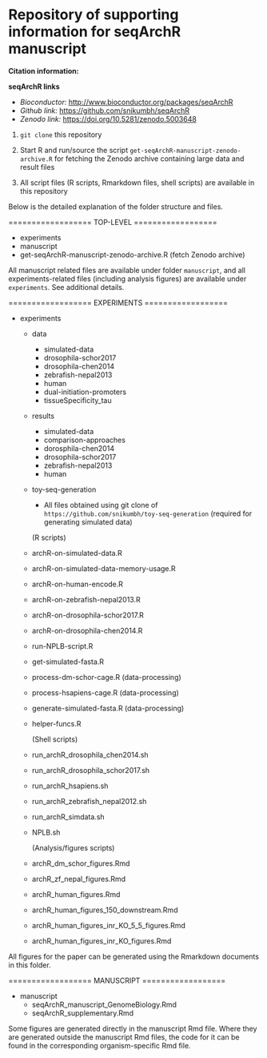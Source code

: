 
# Repository of supporting information for seqArchR manuscript

**Citation information:** <Insert here>


**seqArchR links**
- *Bioconductor:* http://www.bioconductor.org/packages/seqArchR
- *Github link:* https://github.com/snikumbh/seqArchR
- *Zenodo link:* https://doi.org/10.5281/zenodo.5003648

1. `git clone` this repository

2. Start R and run/source the script `get-seqArchR-manuscript-zenodo-archive.R`
  for fetching the Zenodo archive containing large data and result files

3. All script files (R scripts, Rmarkdown files, shell scripts) are available
  in this repository

Below is the detailed explanation of the folder structure and files.




==================  TOP-LEVEL ==================
- experiments
- manuscript
- get-seqArchR-manuscript-zenodo-archive.R (fetch Zenodo archive)


All manuscript related files are available under folder `manuscript`, and all
experiments-related files (including analysis figures) are available under
`experiments`. See additional details.


==================  EXPERIMENTS ==================
- experiments
    - data
       - simulated-data
       - drosophila-schor2017
       - drosophila-chen2014
       - zebrafish-nepal2013
       - human
       - dual-initiation-promoters
       - tissueSpecificity_tau
    
    - results
       - simulated-data
       - comparison-approaches
       - dorosphila-chen2014
       - drosophila-schor2017
       - zebrafish-nepal2013
       - human
    
    - toy-seq-generation
       - All files obtained using
         git clone of `https://github.com/snikumbh/toy-seq-generation`
         (required for generating simulated data)
         
      (R scripts)
    - archR-on-simulated-data.R
    - archR-on-simulated-data-memory-usage.R
    - archR-on-human-encode.R
    - archR-on-zebrafish-nepal2013.R
    - archR-on-drosophila-schor2017.R
    - archR-on-drosophila-chen2014.R
    - run-NPLB-script.R
    - get-simulated-fasta.R
    - process-dm-schor-cage.R (data-processing)
    - process-hsapiens-cage.R (data-processing)
    - generate-simulated-fasta.R (data-processing)
    - helper-funcs.R
    
      (Shell scripts)
    - run_archR_drosophila_chen2014.sh
    - run_archR_drosophila_schor2017.sh
    - run_archR_hsapiens.sh
    - run_archR_zebrafish_nepal2012.sh
    - run_archR_simdata.sh
    - NPLB.sh
    
      (Analysis/figures scripts)
    - archR_dm_schor_figures.Rmd
    - archR_zf_nepal_figures.Rmd
    - archR_human_figures.Rmd
    - archR_human_figures_150_downstream.Rmd
    - archR_human_figures_inr_KO_5_5_figures.Rmd
    - archR_human_figures_inr_KO_figures.Rmd


All figures for the paper can be generated using the
Rmarkdown documents in this folder.

==================  MANUSCRIPT ==================
- manuscript
    - seqArchR_manuscript_GenomeBiology.Rmd
    - seqArchR_supplementary.Rmd

Some figures are generated directly in the manuscript Rmd file.
Where they are generated outside the manuscript Rmd files, the
code for it can be found in the corresponding organism-specific Rmd file.



